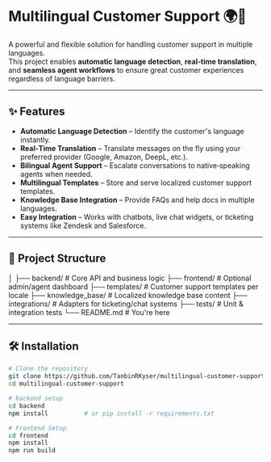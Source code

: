 # Multilingual Customer Support 🌍💬

A powerful and flexible solution for handling customer support in multiple languages.  
This project enables **automatic language detection**, **real‑time translation**, and **seamless agent workflows** to ensure great customer experiences regardless of language barriers.

---

## ✨ Features

- **Automatic Language Detection** – Identify the customer's language instantly.
- **Real‑Time Translation** – Translate messages on the fly using your preferred provider (Google, Amazon, DeepL, etc.).
- **Bilingual Agent Support** – Escalate conversations to native‑speaking agents when needed.
- **Multilingual Templates** – Store and serve localized customer support templates.
- **Knowledge Base Integration** – Provide FAQs and help docs in multiple languages.
- **Easy Integration** – Works with chatbots, live chat widgets, or ticketing systems like Zendesk and Salesforce.

---

## 📂 Project Structure

│
├── backend/ # Core API and business logic
├── frontend/ # Optional admin/agent dashboard
├── templates/ # Customer support templates per locale
├── knowledge_base/ # Localized knowledge base content
├── integrations/ # Adapters for ticketing/chat systems
├── tests/ # Unit & integration tests
└── README.md # You're here



---

## 🛠 Installation

```bash
# Clone the repository
git clone https://github.com/TanbinRKyser/multilingual-customer-support.git
cd multilingual-customer-support

# backend setup
cd backend
npm install          # or pip install -r requirements.txt

# Frontend Setup
cd frontend
npm install
npm run build


